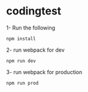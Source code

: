 # codingtest

1- Run the following
```
npm install
```

2- run webpack for dev
```
npm run dev
```

3- run webpack for production
```
npm run prod
```